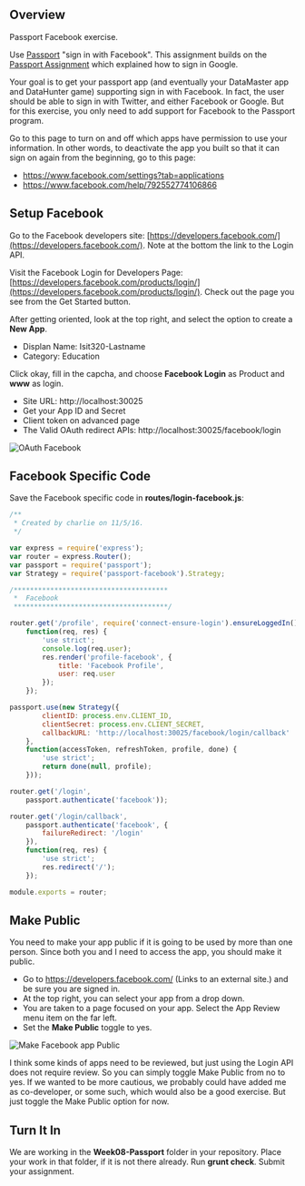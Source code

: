 ## Overview

Passport Facebook exercise.

Use [Passport](http://passportjs.org/) "sign in with Facebook". This assignment builds on the [Passport Assignment][passport] which explained how to sign in Google.

Your goal is to get your passport app (and eventually your DataMaster app and DataHunter game) supporting sign in with Facebook. In fact, the user should be able to sign in with Twitter, and either Facebook or Google. But for this exercise, you only need to add support for Facebook to the Passport program.

[passport]: http://www.ccalvert.net/books/CloudNotes/Assignments/Passport.html

Go to this page to turn on and off which apps have permission to use your information. In other words, to deactivate the app you built so that it can sign on again from the beginning, go to this page:


- <https://www.facebook.com/settings?tab=applications>
- <https://www.facebook.com/help/792552774106866>

## Setup Facebook

Go to the Facebook developers site: [https://developers.facebook.com/](https://developers.facebook.com/). Note at the bottom the link to the Login API.

Visit the Facebook Login for Developers Page: [https://developers.facebook.com/products/login/](https://developers.facebook.com/products/login/). Check out the page you see from the Get Started button.

After getting oriented, look at the top right, and select the option to create a **New App**.

- Displan Name: Isit320-Lastname
- Category: Education

Click okay, fill in the capcha, and choose **Facebook Login** as Product and **www** as login.

- Site URL: http://localhost:30025
- Get your App ID and Secret
- Client token on advanced page
- The Valid OAuth redirect APIs: http://localhost:30025/facebook/login


![OAuth Facebook](https://s3.amazonaws.com/bucket01.elvenware.com/images/passport-facebook-oauth.png)

## Facebook Specific Code

Save the Facebook specific code in **routes/login-facebook.js**:

```javascript
/**
 * Created by charlie on 11/5/16.
 */

var express = require('express');
var router = express.Router();
var passport = require('passport');
var Strategy = require('passport-facebook').Strategy;

/**************************************
 *  Facebook
 **************************************/

router.get('/profile', require('connect-ensure-login').ensureLoggedIn(),
    function(req, res) {
        'use strict';
        console.log(req.user);
        res.render('profile-facebook', {
            title: 'Facebook Profile',
            user: req.user
        });
    });

passport.use(new Strategy({
        clientID: process.env.CLIENT_ID,
        clientSecret: process.env.CLIENT_SECRET,
        callbackURL: 'http://localhost:30025/facebook/login/callback'
    },
    function(accessToken, refreshToken, profile, done) {
        'use strict';
        return done(null, profile);
    }));

router.get('/login',
    passport.authenticate('facebook'));

router.get('/login/callback',
    passport.authenticate('facebook', {
        failureRedirect: '/login'
    }),
    function(req, res) {
        'use strict';
        res.redirect('/');
    });

module.exports = router;

```

## Make Public

You need to make your app public if it is going to be used by more than one person. Since both you and I need to access the app, you should make it public.

- Go to https://developers.facebook.com/ (Links to an external site.) and be sure you are signed in.
- At the top right, you can select your app from a drop down.
- You are taken to a page focused on your app. Select the App Review menu item on the far left.
- Set the **Make <app-name> Public** toggle to yes.

![Make Facebook app Public](https://s3.amazonaws.com/bucket01.elvenware.com/images/passport-facebook-public.png)

I think some kinds of apps need to be reviewed, but just using the Login API does not require review. So you can simply toggle Make Public from no to yes. If we wanted to be more cautious, we probably could have added me as co-developer, or some such, which would also be a good exercise. But just toggle the Make Public option for now.

## Turn It In

We are working in the **Week08-Passport** folder in your repository. Place your work in that folder, if it is not there already. Run **grunt check**. Submit your assignment.





[1]: http://nodejs.org/api/process.html#process_process_nexttick_callback
